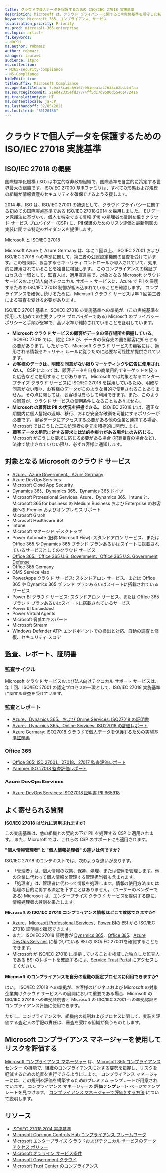 ```yaml
---
title: クラウドで個人データを保護するための ISO/IEC 27018 実施基準
description: Microsoft は、クラウド プライバシーに関するこの実施基準を順守した初のクラウド プロバイダーです。
keywords: Microsoft 365、コンプライアンス、サービス
localization_priority: Priority
ms.prod: microsoft-365-enterprise
ms.topic: article
f1.keywords:
- NOCSH
ms.author: robmazz
author: robmazz
manager: laurawi
audience: itpro
ms.collection:
- M365-security-compliance
- MS-Compliance
hideEdit: true
titleSuffix: Microsoft Compliance
ms.openlocfilehash: 7c9a28ca0a89167a951eea1a47633c02bdb14faa
ms.sourcegitcommit: 21ed42335efd37774ff5d17d9586d5546147241a
ms.translationtype: HT
ms.contentlocale: ja-JP
ms.lasthandoff: 02/05/2021
ms.locfileid: "50120136"
---
```

# <a name="isoiec-27018-code-of-practice-for-protecting-personal-data-in-the-cloud"></a>クラウドで個人データを保護するための ISO/IEC 27018 実施基準

## <a name="isoiec-27018-overview"></a>ISO/IEC 27018 の概要

国際標準化機構 (ISO) は中立的な非政府組織で、国際基準を自主的に策定する世界最大の組織です。 ISO/IEC 27000 基準ファミリは、すべての形態および規模の組織が情報資産のセキュリティを確保できるよう支援します。

2014 年、ISO は、ISO/IEC 27001 の補遺として、クラウド プライバシーに関する初めての国際実施基準である ISO/IEC 27018:2014 を採用しました。 EU データ保護法に基づいて、個人を特定できる情報 (PII) の処理者の役割を担うクラウド サービス プロバイダー (CSP) に、PII 保護のためのリスク評価と最新制御の実装に関する特定のガイダンスを提供します。

Microsoft と ISO/IEC 27018

Microsoft Azure と Azure Germany は、年に 1 回以上、ISO/IEC 27001 および ISO/IEC 27018 への準拠に関して、第三者の公認認定機関の監査を受けています。この機関は、該当するセキュリティ コントロールが導入されていて、効果的に運用されていることを独自に検証します。 このコンプライアンスの検証プロセスの一環として、監査人は、適用宣言書で、対象となる Microsoft クラウド サービスおよび法人向けテクニカル サポート サービスに、Azure で PII を保護するための ISO/IEC 27018 制御が組み込まれていることを確認します。 コンプライアンスを確保し続けるために、Microsoft クラウド サービスは年 1 回第三者による審査を受ける必要があります。

ISO/IEC 27001 基準と ISO/IEC 27018 の実施基準への準拠が、(この実施基準を採用した初めての主要クラウド プロバイダーである) Microsoft のプライバシー ポリシーと手順が堅牢で、高い水準が維持されていることを証明しています。

- **Microsoft クラウド サービスの顧客がデータの保存場所を把握している。** ISO/IEC 27018 では、認定 CSP が、データの保存先の国を顧客に知らせる必要があります。したがって、Microsoft クラウド サービスの顧客には、適用される情報セキュリティ ルールに従うために必要な可視性が提供されています。
- **お客様のデータは、明確な同意がない限りマーケティングや広告に使用されない。** CSP によっては、顧客データを自身の商業目的でターゲットを絞った広告などに使用することがあります。 Microsoft では対象となるエンタープライズ クラウド サービスに ISO/IEC 27018 を採用しているため、明確な同意がない限り、お客様のデータがこのような目的で使用されることありません。その点に関しては、お客様は安心して利用できます。また、このような同意が、クラウド サービスの使用条件になることもありません。
- **Microsoft の顧客は PII の状況を把握できる。** ISO/IEC 27018 には、適正な期間内に個人情報の返却、移行、および安全な破棄を可能にするポリシーが必要です。 顧客データにアクセスする必要がある他の企業と連携する場合、Microsoft ではこうした二次処理者の身元を積極的に開示します。
- **顧客データの開示に対する要求には法的拘束力がある場合にのみ応じる。** Microsoft がこうした要求に応じる必要がある場合 (犯罪捜査の場合など)、法律で禁止されていない限り、必ずお客様に通知します。

## <a name="microsoft-in-scope-cloud-services"></a>対象となる Microsoft のクラウド サービス

- [Azure、Azure Government、Azure Germany](https://aka.ms/AzureCompliance)
- Azure DevOps Services
- Microsoft Cloud App Security
- Dynamics 365、Dynamics 365、Dynamics 365 ドイツ
- Microsoft Professional Services: Azure、Dynamics 365、Intune と、Microsoft 365 for business の Medium Business および Enterprise のお客様への Premier およびオンプレミス サポート
- Microsoft Graph
- Microsoft Healthcare Bot
- Intune
- Microsoft マネージド デスクトップ
- Power Automate (旧称 Microsoft Flow): スタンドアロン サービス、または Office 365 や Dynamics 365 ブランド プランあるいはスイートに搭載されているサービスとしてのクラウド サービス
- [Office 365、Office 365 U.S. Government、Office 365 U.S. Government Defense](https://go.microsoft.com/fwlink/p/?linkid=2077751)
- Office 365 Germany
- OMS Service Map
- PowerApps クラウド サービス: スタンドアロン サービス、または Office 365 や Dynamics 365 ブランド プランあるいはスイートに搭載されているサービス
- Power BI クラウド サービス: スタンドアロン サービス、または Office 365 ブランド プランあるいはスイートに搭載されているサービス
- Power BI Embedded
- Power Virtual Agents
- Microsoft 脅威エキスパート
- Microsoft Stream
- Windows Defender ATP: エンドポイントでの検出と対応、自動の調査と修復、セキュリティ スコア

## <a name="audits-reports-and-certificates"></a>監査、レポート、証明書

### <a name="audit-cycle"></a>監査サイクル

Microsoft クラウド サービスおよび法人向けテクニカル サポート サービスは、年 1 回、ISO/IEC 27001 の認定プロセスの一環として、ISO/IEC 27018 実施基準に関する監査を受けています。

### <a name="audits-and-reports"></a>監査とレポート

- [Azure、Dynamics 365、および Online Services: ISO27018 の証明書](https://aka.ms/azureiso27018cert)
- [Azure、Dynamics 365、Online Services: ISO27018 の評価レポート](https://aka.ms/azureiso27001report)
- [Azure Germany: ISO27018 クラウドで個人データを保護するための実施基準証明書](https://servicetrust.microsoft.com/Documents/ComplianceReports?downloadDocument=1&documentId=6a0dab80-8382-4af6-980c-ed2ed9a341c6)

### <a name="office-365"></a>Office 365

- [Office 365: ISO 27001、27018、27017 監査評価レポート](https://aka.ms/o365isoreport)
- [Yammer ISO 27018 監査評価レポート](https://aka.ms/YammerISO27018Auditreport)

### <a name="azure-devops-services"></a>Azure DevOps Services

- [Azure DevOps Services: ISO27018 証明書 PII 665918](https://go.microsoft.com/fwlink/p/?linkid=2062252)

## <a name="frequently-asked-questions"></a>よく寄せられる質問

**ISO/IEC 27018 はだれに適用されますか?**

この実施基準は、他の組織との契約の下で PII を処理する CSP に適用されます。 また、Microsoft では、これらの CSP のサポートにも適用されます。

**"個人情報管理者" と "個人情報処理者" の違いは何ですか?**

ISO/IEC 27018 のコンテキストでは、次のような違いがあります。

- 「管理者」は、個人情報の収集、保持、処理、または使用を管理します。他の企業に代わって個人情報を管理する管理担当者も含まれます。
- 「処理者」は、管理者に代わって情報を処理します。情報の使用方法または処理の目的に関する決定を下すことはありません。 (ユーザーのベンダーである) Microsoft は、エンタープライズ クラウド サービスを提供する際に、情報処理者の役割を果たします。

**Microsoft の ISO/IEC 27018 コンプライアンス情報はどこで確認できますか?**

- [Azure](https://go.microsoft.com/fwlink/p/?linkid=2078016)、[Microsoft Professional Services](https://www.bsigroup.com/Our-services/Management-system-certification/Certificate-and-Client-Directory-Search/Certificate-Client-Directory-Search-Results/?searchkey=company%3dMicrosoft%2bCorporation&licencenumber=PII%20642270)、[Power BI](https://go.microsoft.com/fwlink/p/?linkid=2078016)の BSI から ISO/IEC 27018 証明書を確認できます。
- また、ISO/IEC 27018 証明書が [Dynamics 365](https://aka.ms/Dynamics-CRM-Online-Cert)、[Office 365](https://aka.ms/Office365-Cert)、[Azure DevOps Services](https://go.microsoft.com/fwlink/p/?linkid=2062159) に基づいている BSI の ISO/IEC 27001 を確認することもできます。
- Microsoft が ISO/IEC 27018 に準拠していることを検証した独立した監査人である BSI のレポートを確認するには、[Service Trust Portal](https://aka.ms/stphelp) にアクセスしてください。

**Microsoft のコンプライアンスを自分の組織の認定プロセスに利用できますか?**

はい。 ISO/IEC 27018 への準拠が、お客様のビジネスおよび Microsoft の対象企業向けクラウド サービスへの展開において重要である場合、Microsoft の ISO/IEC 27018 への準拠証明書と Microsoft の ISO/IEC 27001 への準拠認証をコンプライアンス評価に使用できます。

ただし、コンプライアンスや、組織内の統制およびプロセスに関して、実装を評価する査定人の手配の責任は、審査を受ける組織が負うものとします。

## <a name="use-microsoft-compliance-manager-to-assess-your-risk"></a>Microsoft コンプライアンス マネージャーを使用してリスクを評価する

[Microsoft コンプライアンス マネージャー](/microsoft-365/compliance/compliance-manager) は、[Microsoft 365 コンプライアンス センター](/microsoft-365/compliance/microsoft-365-compliance-center) の機能で、組織のコンプライアンスに対する姿勢を把握し、リスクを軽減するための処置を実行できるようにします。 コンプライアンス マネージャーには、この規制の評価を構築するためのプレミアム テンプレートが用意されています。 コンプライアンス マネージャーの **評価テンプレート** ページでテンプレートを見つけます。 [コンプライアンス マネージャーで評価をする方法](/microsoft-365/compliance/compliance-manager-assessments) について説明します。

## <a name="resources"></a>リソース

- [ISO/IEC 27018:2014 実施基準](https://aka.ms/ISO.IEC_27018.2014)
- [Microsoft Common Controls Hub コンプライアンス フレームワーク](https://www.microsoft.com/trustcenter/common-controls-hub)
- [Microsoft エンタープライズ クラウドおよびテクニカル サービスのデータ アクセス ポリシー](https://www.microsoft.com/trustcenter/Privacy/Who-can-access-your-data-and-on-what-terms)
- [Microsoft オンライン サービス条件](https://aka.ms/Online-Services-Terms)
- [Microsoft Government クラウド](https://go.microsoft.com/fwlink/p/?linkid=2087246)
- [Microsoft Trust Center のコンプライアンス](https://www.microsoft.com/trust-center/compliance/compliance-overview)
